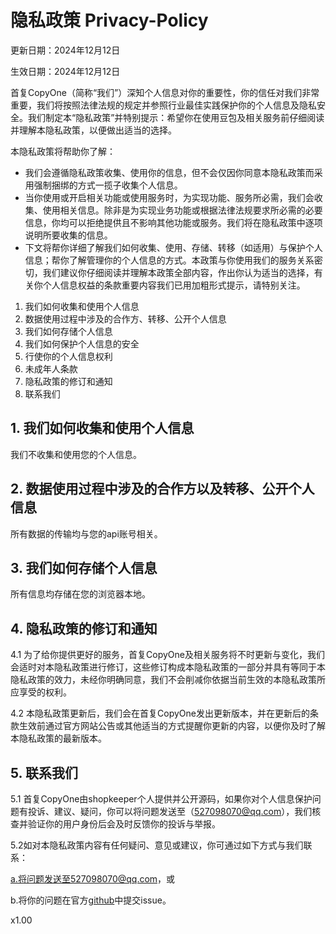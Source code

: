 # 隐私政策 Privacy-Policy

更新日期：2024年12月12日

生效日期：2024年12月12日

首复CopyOne（简称“我们”）深知个人信息对你的重要性，你的信任对我们非常重要，我们将按照法律法规的规定并参照行业最佳实践保护你的个人信息及隐私安全。我们制定本“隐私政策”并特别提示：希望你在使用豆包及相关服务前仔细阅读并理解本隐私政策，以便做出适当的选择。

本隐私政策将帮助你了解：
- 我们会遵循隐私政策收集、使用你的信息，但不会仅因你同意本隐私政策而采用强制捆绑的方式一揽子收集个人信息。
- 当你使用或开启相关功能或使用服务时，为实现功能、服务所必需，我们会收集、使用相关信息。除非是为实现业务功能或根据法律法规要求所必需的必要信息，你均可以拒绝提供且不影响其他功能或服务。我们将在隐私政策中逐项说明所要收集的信息。
- 下文将帮你详细了解我们如何收集、使用、存储、转移（如适用）与保护个人信息；帮你了解管理你的个人信息的方式。本政策与你使用我们的服务关系密切，我们建议你仔细阅读并理解本政策全部内容，作出你认为适当的选择，有关你个人信息权益的条款重要内容我们已用加粗形式提示，请特别关注。
1. 我们如何收集和使用个人信息
2. 数据使用过程中涉及的合作方、转移、公开个人信息
3. 我们如何存储个人信息
4. 我们如何保护个人信息的安全
5. 行使你的个人信息权利
6. 未成年人条款
7. 隐私政策的修订和通知
8. 联系我们

## 1. 我们如何收集和使用个人信息

我们不收集和使用您的个人信息。

## 2. 数据使用过程中涉及的合作方以及转移、公开个人信息

所有数据的传输均与您的api账号相关。

## 3. 我们如何存储个人信息

所有信息均存储在您的浏览器本地。

## 4. 隐私政策的修订和通知
4.1 为了给你提供更好的服务，首复CopyOne及相关服务将不时更新与变化，我们会适时对本隐私政策进行修订，这些修订构成本隐私政策的一部分并具有等同于本隐私政策的效力，未经你明确同意，我们不会削减你依据当前生效的本隐私政策所应享受的权利。

4.2 本隐私政策更新后，我们会在首复CopyOne发出更新版本，并在更新后的条款生效前通过官方网站公告或其他适当的方式提醒你更新的内容，以便你及时了解本隐私政策的最新版本。

## 5. 联系我们

5.1 首复CopyOne由shopkeeper个人提供并公开源码，如果你对个人信息保护问题有投诉、建议、疑问，你可以将问题发送至（527098070@qq.com），我们核查并验证你的用户身份后会及时反馈你的投诉与举报。

5.2如对本隐私政策内容有任何疑问、意见或建议，你可通过如下方式与我们联系：

a.将问题发送至527098070@qq.com，或

b.将你的问题在官方[github](https://github.com/shopkeeper2020/CopyOne)中提交issue。


x1.00
